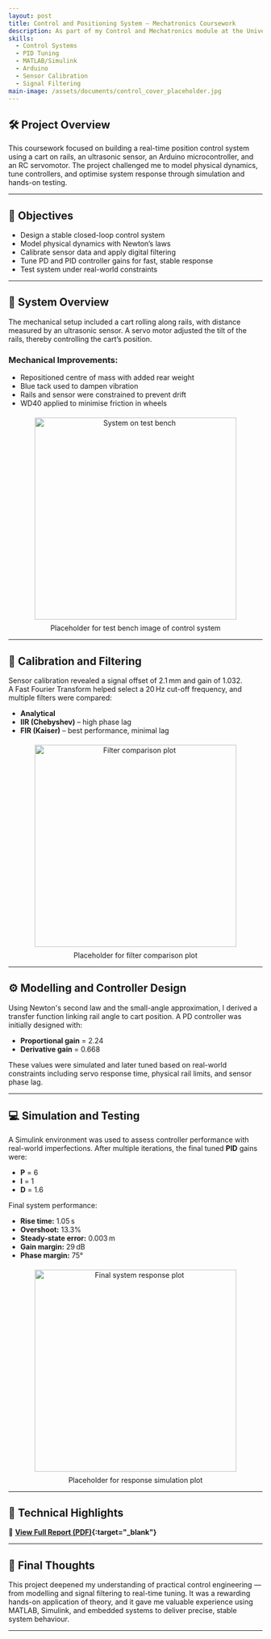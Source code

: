 ```yaml
---
layout: post
title: Control and Positioning System – Mechatronics Coursework
description: As part of my Control and Mechatronics module at the University of Bath, I designed, simulated, and tested a closed-loop control system to balance a cart on rails using real-time feedback and tuned PID control.
skills: 
  - Control Systems
  - PID Tuning
  - MATLAB/Simulink
  - Arduino
  - Sensor Calibration
  - Signal Filtering
main-image: /assets/documents/control_cover_placeholder.jpg
---
```


## 🛠️ Project Overview

This coursework focused on building a real-time position control system using a cart on rails, an ultrasonic sensor, an Arduino microcontroller, and an RC servomotor. The project challenged me to model physical dynamics, tune controllers, and optimise system response through simulation and hands-on testing.

---

## 🎯 Objectives

- Design a stable closed-loop control system  
- Model physical dynamics with Newton’s laws  
- Calibrate sensor data and apply digital filtering  
- Tune PD and PID controller gains for fast, stable response  
- Test system under real-world constraints

---

## 🧪 System Overview

The mechanical setup included a cart rolling along rails, with distance measured by an ultrasonic sensor. A servo motor adjusted the tilt of the rails, thereby controlling the cart’s position.

### Mechanical Improvements:
- Repositioned centre of mass with added rear weight  
- Blue tack used to dampen vibration  
- Rails and sensor were constrained to prevent drift  
- WD40 applied to minimise friction in wheels

<div style="text-align: center; margin-top: 20px;">
  <img src="/assets/documents/positioning_system_placeholder.jpg" style="height: 400px; object-fit: cover;" alt="System on test bench">
  <p style="margin-top: 8px;">Placeholder for test bench image of control system</p>
</div>

---

## 📐 Calibration and Filtering

Sensor calibration revealed a signal offset of 2.1 mm and gain of 1.032.  
A Fast Fourier Transform helped select a 20 Hz cut-off frequency, and multiple filters were compared:
- **Analytical**
- **IIR (Chebyshev)** – high phase lag  
- **FIR (Kaiser)** – best performance, minimal lag  

<div style="text-align: center; margin-top: 20px;">
  <img src="/assets/documents/filter_comparison_placeholder.jpg" style="height: 400px; object-fit: cover;" alt="Filter comparison plot">
  <p style="margin-top: 8px;">Placeholder for filter comparison plot</p>
</div>

---

## ⚙️ Modelling and Controller Design

Using Newton's second law and the small-angle approximation, I derived a transfer function linking rail angle to cart position. A PD controller was initially designed with:
- **Proportional gain** = 2.24  
- **Derivative gain** = 0.668  

These values were simulated and later tuned based on real-world constraints including servo response time, physical rail limits, and sensor phase lag.

---

## 💻 Simulation and Testing

A Simulink environment was used to assess controller performance with real-world imperfections. After multiple iterations, the final tuned **PID** gains were:
- **P** = 6  
- **I** = 1  
- **D** = 1.6  

Final system performance:
- **Rise time:** 1.05 s  
- **Overshoot:** 13.3%  
- **Steady-state error:** 0.003 m  
- **Gain margin:** 29 dB  
- **Phase margin:** 75°  

<div style="text-align: center; margin-top: 20px;">
  <img src="/assets/documents/simulated_response_placeholder.jpg" style="height: 400px; object-fit: cover;" alt="Final system response plot">
  <p style="margin-top: 8px;">Placeholder for response simulation plot</p>
</div>

---

## 📘 Technical Highlights

📄 **[View Full Report (PDF)](/assets/documents/er909_control_coursework.pdf){:target="_blank"}**

---

## 💬 Final Thoughts

This project deepened my understanding of practical control engineering — from modelling and signal filtering to real-time tuning. It was a rewarding hands-on application of theory, and it gave me valuable experience using MATLAB, Simulink, and embedded systems to deliver precise, stable system behaviour.

---


